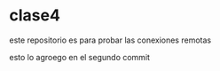 # clase4
este repositorio es para probar las conexiones remotas

esto lo agroego en el segundo commit
